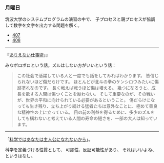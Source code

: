 ### 月曜日

筑波大学のシステムプログラムの演習の中で、
子プロセスと親プロセスが協調して数字を文字を出力する問題を解く。

- [407](https://github.com/toasa/syspro-tsukuba/blob/main/407/main.c)
- [408](https://github.com/toasa/syspro-tsukuba/blob/main/408/main.c)

---

『[ありえない仕事術](https://www.amazon.co.jp/%E3%81%82%E3%82%8A%E3%81%88%E3%81%AA%E3%81%84%E4%BB%95%E4%BA%8B%E8%A1%93-%E6%AD%A3%E3%81%97%E3%81%84%E2%80%9C%E6%AD%A3%E7%BE%A9%E2%80%9D%E3%81%AE%E4%BD%BF%E3%81%84%E6%96%B9-%E4%B8%8A%E5%87%BA%E9%81%BC%E5%B9%B3/dp/4198657432)」』

みなボロボロという話。ズルはしない方がいいという話：

> この社会で活躍している人と一度でも話をしてみればわかります。
> 皆信じられないほど傷だらけです。
> ほとんどが北斗の拳のケンシロウみたいに傷跡塗れなのです。
> 長く戦えば戦うほど傷は増える。
> 幾つになろうと、成長を欲する人間は傷つくことを厭わない。
> そして重要なのが、その戦いが、世界の平和に向けられている必要があるということ。
> 傷だらけになっても生き残り、立ち上がり続ける猛者たちは意外なことに、極めて善良な精神性の上に立っている。
> 目の前の利益を得るために、多少のズルをしても構わないと考えている人間の寿命の短さを、一部の大人は知っています。

---

「[科学ではあなたは主人公になれないから](https://note.com/otola_ryntaro/n/n36b32ca9c606)」。

科学を定義づける性質として、
可謬性、反証可能性があり、
それはいいよね、というはなし。

